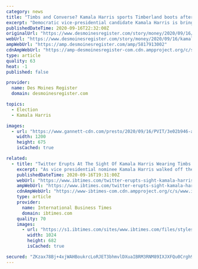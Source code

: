 ```yaml
---
category: news
title: "Timbs and Converse? Kamala Harris sports Timberland boots after wearing Chuck Taylor All-Stars"
excerpt: "Democratic vice-presidential candidate Kamala Harris is bringing back Timbs and Converse, two iconic brands known for their Gen X following."
publishedDateTime: 2020-09-16T22:32:00Z
originalUrl: "https://www.desmoinesregister.com/story/money/2020/09/16/kamala-harris-democratic-vice-president-candidate-shoes-timberlands-converse/5817913002/"
webUrl: "https://www.desmoinesregister.com/story/money/2020/09/16/kamala-harris-democratic-vice-president-candidate-shoes-timberlands-converse/5817913002/"
ampWebUrl: "https://amp.desmoinesregister.com/amp/5817913002"
cdnAmpWebUrl: "https://amp-desmoinesregister-com.cdn.ampproject.org/c/s/amp.desmoinesregister.com/amp/5817913002"
type: article
quality: 63
heat: -1
published: false

provider:
  name: Des Moines Register
  domain: desmoinesregister.com

topics:
  - Election
  - Kamala Harris

images:
  - url: "https://www.gannett-cdn.com/presto/2020/09/16/PVIT/3e02b946-a1e0-4149-a26d-e1ec2640551a-0915_Harris-Fresno_2676.jpg?auto=webp&crop=1642,924,x0,y0&format=pjpg&width=1200"
    width: 1200
    height: 675
    isCached: true

related:
  - title: "Twitter Erupts At The Sight Of Kamala Harris Wearing Timbs On The Campaign Trail"
    excerpt: "As vice presidential nominee Kamala Harris walked off the plane in Fresno, California to tour the wildfire devastation, she caused a stir on social media not for what she said, but rather, what she was wearing on her feet."
    publishedDateTime: 2020-09-16T19:31:00Z
    webUrl: "https://www.ibtimes.com/twitter-erupts-sight-kamala-harris-wearing-timbs-campaign-trail-3046907"
    ampWebUrl: "https://www.ibtimes.com/twitter-erupts-sight-kamala-harris-wearing-timbs-campaign-trail-3046907?amp=1"
    cdnAmpWebUrl: "https://www-ibtimes-com.cdn.ampproject.org/c/s/www.ibtimes.com/twitter-erupts-sight-kamala-harris-wearing-timbs-campaign-trail-3046907?amp=1"
    type: article
    provider:
      name: International Business Times
      domain: ibtimes.com
    quality: 70
    images:
      - url: "https://s1.ibtimes.com/sites/www.ibtimes.com/files/styles/full/public/2020/09/05/democratic-vice-presidential-nominee-kamala-harris-said-that.jpg"
        width: 1024
        height: 682
        isCached: true

secured: "ZKzax78Bj+4xjWAHBoukrcLoRJET3bhmvlDXuaIBRM3RNM89IXJXFQu0Crgh9kXz5bri8bJh91hl+1mL9T1reCNmzrEvBcWfV8+6HkWGEpil0nzQn8nN06I8Df8L79aXMdE2eUIfDiy3+ALbERaQ5eTV+Vm5HSeExF5GYxtQI7hI+eLnfWJjnBhOGj2BB+rbbMXhLzHOSi6/Fuvvm2aKbsKdtpGEjF+tgMsLFvWl3LRZFm2U+AsY3HQpvbXV86uvzV1nNWkJnChjFXOAM+mMJzk+nylA93kQDpOsdZm2pBeizy2ue30PlJj6Uvy2cz/xK9m/xXPGQxCTQ/zSLsIOIBhwDlxl1M0Wrf/sPYrBX7w=;YmrCSI2LZ6MDGfqr9LBUsw=="
---
```


